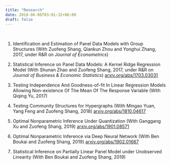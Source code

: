 ```yaml
---
title: "Research"
date: 2018-06-06T03:01:32+06:00
draft: false
---
```

<br>

1. Identification and Estimation of Panel Data Models with Group Structures (With Zuofeng Shang, Qiankun Zhou and Yonghui Zhang, 2017, under R&R on <i>Journal of Econometrics</i>)

2. Statistical Inference on Panel Data Models: A Kernel Ridge Regression Model (With Shunan Zhao and Zuofeng Shang, 2017,  under R&R on <i>Journal of Business & Economic Statistics</i>)  <a href="https://arxiv.org/abs/1703.03031
" target="_blank">arxiv.org/abs/1703.03031</a>

3. Testing Independence And Goodness-of-fit In Linear Regression  Models Allowing Non-existence Of The Mean Of The Response Variable (With Qiqing Yu, 2017)

4. Testing Community Structures for Hypergraphs (With Mingao Yuan, Yang Feng and Zuofeng Shang, 2018) <a href="https://arxiv.org/abs/1810.04617
" target="_blank">arxiv.org/abs/1810.04617</a>


5. Optimal Nonparametric Inference Under Quantization (With Ganggang Xu and Zuofeng Shang, 2019)  <a href="https://arxiv.org/abs/1901.08571" target="_blank">arxiv.org/abs/1901.08571</a>

6. Optimal Nonparametric Inference via Deep Neural Network (With Ben Boukai and Zuofeng Shang, 2019) <a href="https://arxiv.org/abs/1902.01687" target="_blank">arxiv.org/abs/1902.01687</a>

7. Statistical Inference on Partially Linear Panel Model under Unobserved Linearity (With Ben Boukai and Zuofeng Shang, 2019)